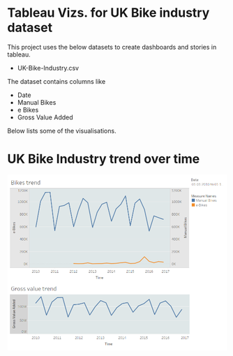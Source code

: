 #  Tableau Vizs. for UK Bike industry dataset

This project uses the below datasets to create dashboards and stories in tableau.

* UK-Bike-Industry.csv

The dataset contains columns like
* Date
* Manual Bikes
* e Bikes
* Gross Value Added

Below lists some of the visualisations.

# UK Bike Industry trend over time
![alt text](https://github.com/abhijithremesh/Tableau-portfolio/blob/master/practice%20datasets%201/05/UK%20Bike%20Industry.png)



